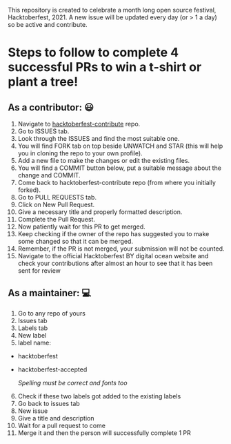 This repository is created to celebrate a month long open source festival, Hacktoberfest, 2021.
A new issue will be updated every day (or > 1 a day) so be active and contribute.


# Steps to follow to complete 4 successful PRs to win a t-shirt or plant a tree!

## As a contributor: 😃

1) Navigate to [hacktoberfest-contribute](https://github.com/printf-twinkle/hacktoberfest-contribute) repo.
2) Go to ISSUES tab.
3) Look through the ISSUES and find the most suitable one.
4) You will find FORK tab on top beside UNWATCH and STAR (this will help you in cloning the repo to your own profile).
5) Add a new file to make the changes or edit the existing files.
6) You will find a COMMIT button below, put a suitable message about the change and COMMIT.
7) Come back to hacktoberfest-contribute repo (from where you initially forked).
8) Go to PULL REQUESTS tab.
9) Click on New Pull Request.
10) Give a necessary title and properly formatted description.
11) Complete the Pull Request.
12) Now patiently wait for this PR to get merged.
13) Keep checking if the owner of the repo has suggested you to make some changed so that it can be merged.
14) Remember, if the PR is not merged, your submission will not be counted.
15) Navigate to the official Hacktoberfest BY digital ocean website and check your contributions after almost an hour to see that it has been sent for review


## As a maintainer: 💻

1) Go to any repo of yours
2) Issues tab
3) Labels tab
4) New label
5) label name:

 - hacktoberfest
 - hacktoberfest-accepted
   
   *Spelling must be correct and fonts too*

6) Check if these two labels got added to the existing labels
7) Go back to issues tab
8) New issue
9) Give a title and description
10) Wait for a pull request to come
11) Merge it and then the person will successfully complete 1 PR
